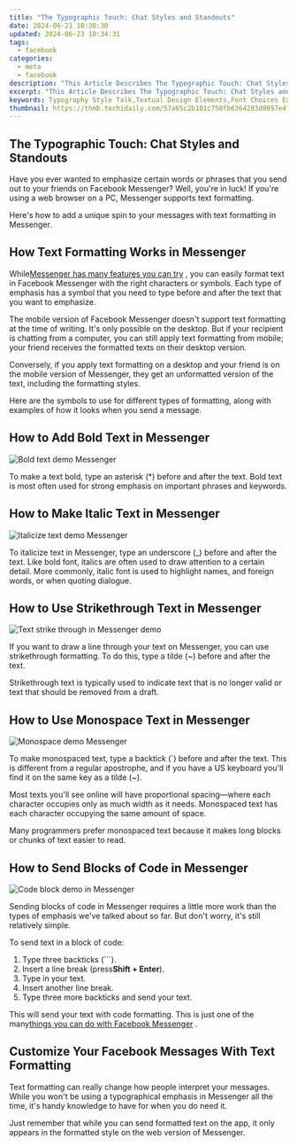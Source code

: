 ```yaml
---
title: "The Typographic Touch: Chat Styles and Standouts"
date: 2024-06-21 10:30:30
updated: 2024-06-23 10:34:31
tags:
  - facebook
categories:
  - meta
  - facebook
description: "This Article Describes The Typographic Touch: Chat Styles and Standouts"
excerpt: "This Article Describes The Typographic Touch: Chat Styles and Standouts"
keywords: Typography Style Talk,Textual Design Elements,Font Choices Explored,Communication Through Type,Chat With Cursive Flair,Standout Typography Styles,Conversational Typographic Art
thumbnail: https://thmb.techidaily.com/57a65c2b181c750fb6364283d0997e4f78e21ce130fdd9928a29e2fa7b69ddd1.jpg
---
```


## The Typographic Touch: Chat Styles and Standouts

 Have you ever wanted to emphasize certain words or phrases that you send out to your friends on Facebook Messenger? Well, you're in luck! If you're using a web browser on a PC, Messenger supports text formatting.

 Here's how to add a unique spin to your messages with text formatting in Messenger.

## How Text Formatting Works in Messenger

 While[Messenger has many features you can try](https://www.makeuseof.com/tag/facebook-messenger-features/) , you can easily format text in Facebook Messenger with the right characters or symbols. Each type of emphasis has a symbol that you need to type before and after the text that you want to emphasize.

 The mobile version of Facebook Messenger doesn't support text formatting at the time of writing. It's only possible on the desktop. But if your recipient is chatting from a computer, you can still apply text formatting from mobile; your friend receives the formatted texts on their desktop version.

 Conversely, if you apply text formatting on a desktop and your friend is on the mobile version of Messenger, they get an unformatted version of the text, including the formatting styles.

 Here are the symbols to use for different types of formatting, along with examples of how it looks when you send a message.

## How to Add Bold Text in Messenger

![Bold text demo Messenger](https://static1.makeuseofimages.com/wordpress/wp-content/uploads/2023/07/bold-text-demo-messenger.jpg)

 To make a text bold, type an asterisk (\*) before and after the text. Bold text is most often used for strong emphasis on important phrases and keywords.

## How to Make Italic Text in Messenger

![Italicize text demo Messenger](https://static1.makeuseofimages.com/wordpress/wp-content/uploads/2023/07/italicize-text-demo-messenger.jpg)

 To italicize text in Messenger, type an underscore (\_) before and after the text. Like bold font, italics are often used to draw attention to a certain detail. More commonly, italic font is used to highlight names, and foreign words, or when quoting dialogue.

## How to Use Strikethrough Text in Messenger

![Text strike through in Messenger demo](https://static1.makeuseofimages.com/wordpress/wp-content/uploads/2023/07/text-strike-through-in-messenger-demo.jpg)

 If you want to draw a line through your text on Messenger, you can use strikethrough formatting. To do this, type a tilde (\~) before and after the text.

 Strikethrough text is typically used to indicate text that is no longer valid or text that should be removed from a draft.

## How to Use Monospace Text in Messenger

![Monospace demo Messenger](https://static1.makeuseofimages.com/wordpress/wp-content/uploads/2023/07/monospace-demo-messenger.jpg)

 To make monospaced text, type a backtick (\`) before and after the text. This is different from a regular apostrophe, and if you have a US keyboard you'll find it on the same key as a tilde (\~).

 Most texts you'll see online will have proportional spacing—where each character occupies only as much width as it needs. Monospaced text has each character occupying the same amount of space.

 Many programmers prefer monospaced text because it makes long blocks or chunks of text easier to read.

## How to Send Blocks of Code in Messenger

![Code block demo in Messenger](https://static1.makeuseofimages.com/wordpress/wp-content/uploads/2023/07/code-block-demo-in-messenger.jpg)

 Sending blocks of code in Messenger requires a little more work than the types of emphasis we've talked about so far. But don't worry, it's still relatively simple.

To send text in a block of code:

1. Type three backticks (\`\`\`).
2. Insert a line break (press**Shift + Enter**).
3. Type in your text.
4. Insert another line break.
5. Type three more backticks and send your text.

 This will send your text with code formatting. This is just one of the many[things you can do with Facebook Messenger](https://www.makeuseof.com/things-you-can-do-facebook-messenger-features/) .

## Customize Your Facebook Messages With Text Formatting

 Text formatting can really change how people interpret your messages. While you won't be using a typographical emphasis in Messenger all the time, it's handy knowledge to have for when you do need it.

 Just remember that while you can send formatted text on the app, it only appears in the formatted style on the web version of Messenger.


<ins class="adsbygoogle"
     style="display:block"
     data-ad-format="autorelaxed"
     data-ad-client="ca-pub-7571918770474297"
     data-ad-slot="1223367746"></ins>



<ins class="adsbygoogle"
     style="display:block"
     data-ad-client="ca-pub-7571918770474297"
     data-ad-slot="8358498916"
     data-ad-format="auto"
     data-full-width-responsive="true"></ins>
